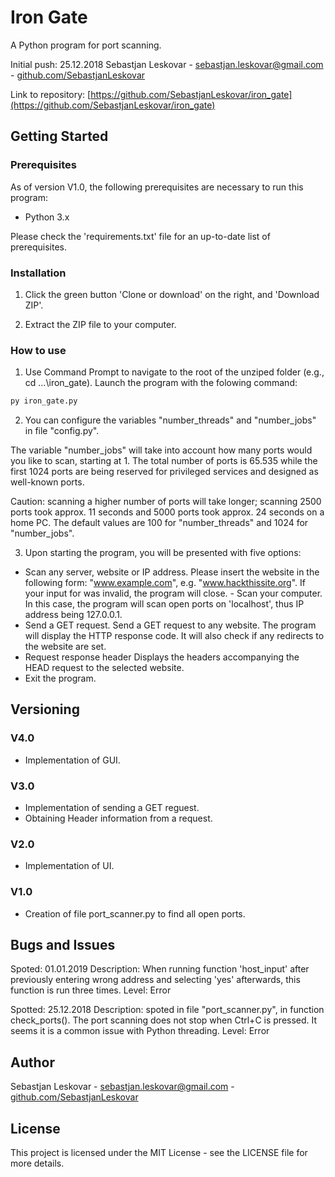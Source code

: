 # Iron Gate
A Python program for port scanning.

Initial push: 25.12.2018
Sebastjan Leskovar - [sebastjan.leskovar@gmail.com](mailto:sebastjan.leskovar@gmail.com) - [github.com/SebastjanLeskovar](https://github.com/SebastjanLeskovar)

Link to repository: [https://github.com/SebastjanLeskovar/iron_gate](https://github.com/SebastjanLeskovar/iron_gate)

## Getting Started

### Prerequisites

As of version V1.0, the following prerequisites are necessary to run this program:
- Python 3.x

Please check the 'requirements.txt' file for an up-to-date list of prerequisites.

### Installation

1. Click the green button 'Clone or download' on the right, and 'Download ZIP'.

2. Extract the ZIP file to your computer.

### How to use

1. Use Command Prompt to navigate to the root of the unziped folder (e.g., cd ...\iron_gate). Launch the program with the folowing command:

```bash
py iron_gate.py
```

2. You can configure the variables "number_threads" and "number_jobs" in file "config.py".

The variable "number_jobs" will take into account how many ports would you like to scan, starting at 1. The total number of ports is 65.535 while the first 1024 ports are being reserved for privileged services and designed as well-known ports.

Caution: scanning a higher number of ports will take longer; scanning 2500 ports took approx. 11 seconds and 5000 ports took approx. 24 seconds on a home PC.
The default values are 100 for "number_threads" and 1024 for "number_jobs". 

3. Upon starting the program, you will be presented with five options: 
* Scan any server, website or IP address. 
Please insert the website in the following form: "www.example.com", e.g. "www.hackthissite.org". 
If your input for was invalid, the program will close. 
*-* Scan your computer.
In this case, the program will scan open ports on 'localhost', thus IP address being 127.0.0.1. 
* Send a GET request.
Send a GET request to any website. The program will display the HTTP response code. It will also check if any redirects to the website are set. 
* Request response header
Displays the headers accompanying the HEAD request to the selected website. 
* Exit the program.

## Versioning

### V4.0

* Implementation of GUI.

### V3.0

* Implementation of sending a GET reguest.
* Obtaining Header information from a request. 

### V2.0

* Implementation of UI.

### V1.0

* Creation of file port_scanner.py to find all open ports.

## Bugs and Issues

Spoted: 01.01.2019
Description: When running function 'host_input' after previously entering wrong address and selecting 'yes' afterwards, this function is run three times.
Level: Error 

Spotted: 25.12.2018
Description: spoted in file "port_scanner.py", in function check_ports(). The port scanning does not stop when Ctrl+C is pressed.
It seems it is a common issue with Python threading. 
Level: Error

## Author

Sebastjan Leskovar - [sebastjan.leskovar@gmail.com](mailto:sebastjan.leskovar@gmail.com) - [github.com/SebastjanLeskovar](https://github.com/SebastjanLeskovar)

## License

This project is licensed under the MIT License - see the LICENSE file for more details.
